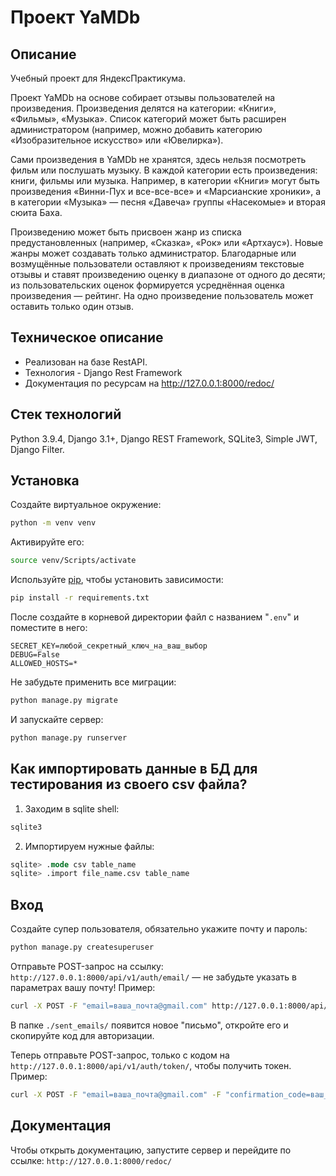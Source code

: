 # Проект YaMDb

## Описание

Учебный проект для ЯндексПрактикума.

Проект YaMDb на основе собирает отзывы пользователей на произведения. Произведения делятся на категории: «Книги», «Фильмы», «Музыка». Список категорий может быть расширен администратором (например, можно добавить категорию «Изобразительное искусство» или «Ювелирка»).

Сами произведения в YaMDb не хранятся, здесь нельзя посмотреть фильм или послушать музыку.
В каждой категории есть произведения: книги, фильмы или музыка. Например, в категории «Книги» могут быть произведения «Винни-Пух и все-все-все» и «Марсианские хроники», а в категории «Музыка» — песня «Давеча» группы «Насекомые» и вторая сюита Баха.

Произведению может быть присвоен жанр из списка предустановленных (например, «Сказка», «Рок» или «Артхаус»). Новые жанры может создавать только администратор.
Благодарные или возмущённые пользователи оставляют к произведениям текстовые отзывы  и ставят произведению оценку в диапазоне от одного до десяти; из пользовательских оценок формируется усреднённая оценка произведения — рейтинг. На одно произведение пользователь может оставить только один отзыв.

## Техническое описание

* Реализован на базе RestAPI.
* Технология - Django Rest Framework
* Документация по ресурсам на <http://127.0.0.1:8000/redoc/>

## Стек технологий

Python 3.9.4, Django 3.1+, Django REST Framework, SQLite3, Simple JWT, Django Filter.

## Установка

Создайте виртуальное окружение:

```bash
python -m venv venv
```

Активируйте его:

```bash
source venv/Scripts/activate
```

Используйте [pip](https://pip.pypa.io/en/stable/), чтобы установить зависимости:

```bash
pip install -r requirements.txt
```

После создайте в корневой директории файл с названием "```.env```" и поместите в него:

``` env
SECRET_KEY=любой_секретный_ключ_на_ваш_выбор
DEBUG=False
ALLOWED_HOSTS=*
```

Не забудьте применить все миграции:

```bash
python manage.py migrate
```

И запускайте сервер:

```bash
python manage.py runserver
```

## Как импортировать данные в БД для тестирования из своего csv файла?

1. Заходим в sqlite shell:

```bash
sqlite3
```

2. Импортируем нужные файлы:

```sql
sqlite> .mode csv table_name
sqlite> .import file_name.csv table_name
```

## Вход

Создайте супер пользователя, обязательно укажите почту и пароль:

```bash
python manage.py createsuperuser
```

Отправьте POST-запрос на ссылку: ```http://127.0.0.1:8000/api/v1/auth/email/``` — не забудьте указать в параметрах вашу почту!
Пример:

```bash
curl -X POST -F "email=ваша_почта@gmail.com" http://127.0.0.1:8000/api/v1/auth/email/
```

В папке ```./sent_emails/``` появится новое "письмо", откройте его и скопируйте код для авторизации.

Теперь отправьте POST-запрос, только с кодом на ```http://127.0.0.1:8000/api/v1/auth/token/```, чтобы получить токен. Пример:

```bash
curl -X POST -F "email=ваша_почта@gmail.com" -F "confirmation_code=ваш_код" http://127.0.0.1:8000/api/v1/auth/token/
```

## Документация

Чтобы открыть документацию, запустите сервер и перейдите по ссылке:
```http://127.0.0.1:8000/redoc/```
